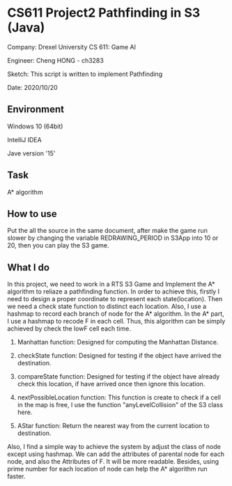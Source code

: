 # CS611 Project2 Pathfinding in S3 (Java)

 Company: Drexel University CS 611: Game AI

 Engineer: Cheng HONG - ch3283
 
 Sketch: This script is written to implement Pathfinding
 
 Date: 2020/10/20

## Environment

 Windows 10 (64bit)

 IntelliJ IDEA

 Jave version '15'
 
## Task

 A* algorithm

## How to use

 Put the all the source in the same document, after make the game run slower by changing the variable REDRAWING_PERIOD in S3App into 10 or 20, then you can play the S3 game.

## What I do
 
 In this project, we need to work in a RTS S3 Game and Implement the A* algorithm to reliaze a pathfinding function. In order to achieve this, firstly I need to design a proper  coordinate to represent each state(location). Then we need a check state function to distinct each location. Also, I use a hashmap to record each branch of node for the A* algorithm. In the A* part, I use a hashmap to recode F in each cell. Thus, this algorithm can be simply achieved by check the lowF cell each time.

1) Manhattan function: Designed for computing the Manhattan Distance.

2) checkState function: Designed for testing if the object have arrived the destination.

3) compareState function: Designed for testing if the object have already check this location, if have arrived once then ignore this location.
  
4) nextPossibleLocation function: This function is create to check if a cell in the map is free, I use the function "anyLevelCollision" of the S3 class here.
   
5) AStar function: Return the nearest way from the current location to destination.

 Also, I find a simple way to achieve the system by adjust the class of node except using hashmap. We can add the attributes of parental node for each node, and also the Attributes of F. It will be more readable. Besides, using prime number for each location of node can help the A* algorithm run faster.
   
